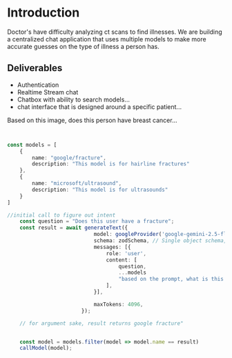 # Introduction
Doctor's have difficulty analyzing ct scans to find illnesses. We are building a centralized chat application that uses multiple models to make more accurate guesses on the type of illness a person has.

## Deliverables
- Authentication
- Realtime Stream chat
- Chatbox with ability to search models...
- chat interface that is designed around a specific patient...

Based on this image, does this person have breast cancer...


```typescript 


const models = [
    {
        name: "google/fracture",
        description: "This model is for hairline fractures"
    },
    {
        name: "microsoft/ultrasound",
        description: "This model is for ultrasounds"
    }
]

//initial call to figure out intent
    const question = "Does this user have a fracture";
    const result = await generateText({
                            model: googleProvider('google-gemini-2.5-flas'),
                            schema: zodSchema, // Single object schema, not array
                            messages: [{
                                role: 'user',
                                content: [
                                    question,
                                    ...models
                                    "based on the prompt, what is this user asking us to do. return the best model for the job"
                                ],
                            }],

                            maxTokens: 4096,
                        });

    // for argument sake, result returns google fracture"


    const model = models.filter(model => model.name == result)
    callModel(model);
```